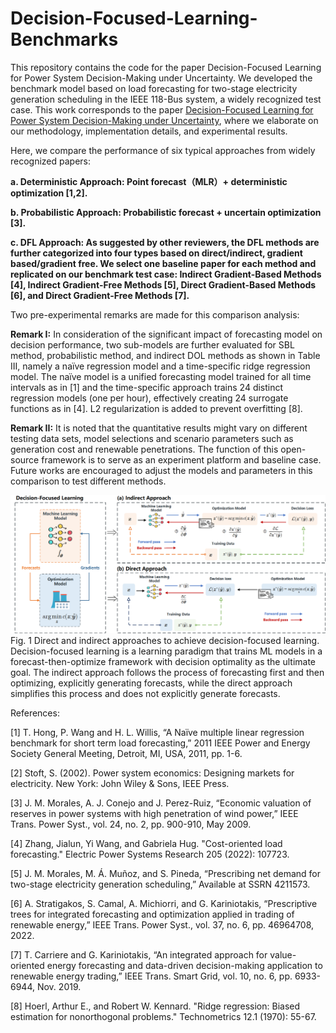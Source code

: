 # Decision-Focused-Learning-Benchmarks
This repository contains the code for the paper Decision-Focused Learning for Power System Decision-Making under Uncertainty. We developed the benchmark model based on load forecasting for two-stage electricity generation scheduling in the IEEE 118-Bus system, a widely recognized test case. This work corresponds to the paper [Decision-Focused Learning for Power System Decision-Making under Uncertainty](https://arxiv.org/abs/2401.03680), where we elaborate on our methodology, implementation details, and experimental results.

Here, we compare the performance of six typical approaches from widely recognized papers: 

**a. Deterministic Approach: Point forecast（MLR）+ deterministic optimization [1,2].**

**b. Probabilistic Approach: Probabilistic forecast + uncertain optimization [3].**

**c. DFL Approach: As suggested by other reviewers, the DFL methods are further categorized into four types based on direct/indirect, gradient based/gradient free. We select one baseline paper for each method and replicated on our benchmark test case: Indirect Gradient-Based Methods [4], Indirect Gradient-Free Methods [5], Direct Gradient-Based Methods [6], and Direct Gradient-Free Methods [7].**

Two pre-experimental remarks are made for this comparison analysis: 

**Remark I:** In consideration of the significant impact of forecasting model on decision performance, two sub-models are further evaluated for SBL method, probabilistic method, and indirect DOL methods as shown in Table III, namely a naïve regression model and a time-specific ridge regression model. The naïve model is a unified forecasting model trained for all time intervals as in [1] and the time-specific approach trains 24 distinct regression models (one per hour), effectively creating 24 surrogate functions as in [4]. L2 regularization is added to prevent overfitting [8].

**Remark II:** It is noted that the quantitative results might vary on different testing data sets, model selections and scenario parameters such as generation cost and renewable penetrations. The function of this open-source framework is to serve as an experiment platform and baseline case. Future works are encouraged to adjust the models and parameters in this comparison to test different methods.

![Alt Text](Direct%20and%20indirect%20approaches%20to%20achieve%20decision-focused%20learning.png)
Fig. 1 Direct and indirect approaches to achieve decision-focused learning. Decision-focused learning is a learning paradigm that trains ML models in a forecast-then-optimize framework with decision optimality as the ultimate goal. The indirect approach follows the process of forecasting first and then optimizing, explicitly generating forecasts, while the direct approach simplifies this process and does not explicitly generate forecasts.

References:

[1] T. Hong, P. Wang and H. L. Willis, “A Naïve multiple linear regression benchmark for short term load forecasting,” 2011 IEEE Power and Energy Society General Meeting, Detroit, MI, USA, 2011, pp. 1-6.

[2] Stoft, S. (2002). Power system economics: Designing markets for electricity. New York: John Wiley & Sons, IEEE Press.

[3] J. M. Morales, A. J. Conejo and J. Perez-Ruiz, “Economic valuation of reserves in power systems with high penetration of wind power,” IEEE Trans. Power Syst., vol. 24, no. 2, pp. 900-910, May 2009.

[4] Zhang, Jialun, Yi Wang, and Gabriela Hug. "Cost-oriented load forecasting." Electric Power Systems Research 205 (2022): 107723.

[5] J. M. Morales, M. Á. Muñoz, and S. Pineda, “Prescribing net demand for two-stage electricity generation scheduling,” Available at SSRN 4211573.

[6] A. Stratigakos, S. Camal, A. Michiorri, and G. Kariniotakis, “Prescriptive trees for integrated forecasting and optimization applied in trading of renewable energy,” IEEE Trans. Power Syst., vol. 37, no. 6, pp. 46964708, 2022.

[7] T. Carriere and G. Kariniotakis, “An integrated approach for value-oriented energy forecasting and data-driven decision-making application to renewable energy trading,” IEEE Trans. Smart Grid, vol. 10, no. 6, pp. 6933-6944, Nov. 2019.

[8] Hoerl, Arthur E., and Robert W. Kennard. "Ridge regression: Biased estimation for nonorthogonal problems." Technometrics 12.1 (1970): 55-67.



